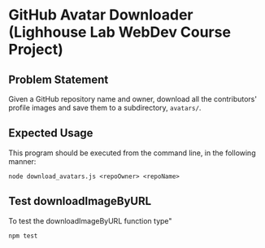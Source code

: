 # GitHub Avatar Downloader (Lighhouse Lab WebDev Course Project)

## Problem Statement

Given a GitHub repository name and owner, download all the contributors' profile images and save them to a subdirectory, `avatars/`.

## Expected Usage

This program should be executed from the command line, in the following manner:

`node download_avatars.js <repoOwner> <repoName>`

## Test downloadImageByURL

To test the downloadImageByURL function type"

`npm test`